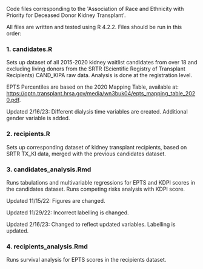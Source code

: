 Code files corresponding to the 'Association of Race and Ethnicity with Priority for Deceased Donor Kidney Transplant'. <br />

All files are written and tested using R 4.2.2. Files should be run in this order:

### 1. candidates.R
Sets up dataset of all 2015-2020 kidney waitlist candidates from over 18 and excluding living donors from the SRTR (Scientific Registry of Transplant Recipients) CAND_KIPA raw data. Analysis is done at the registration level.

EPTS Percentiles are based on the 2020 Mapping Table, available at: https://optn.transplant.hrsa.gov/media/wn3buk04/epts_mapping_table_2020.pdf.

Updated 2/16/23: Different dialysis time variables are created. Additional gender variable is added.


### 2. recipients.R
Sets up corresponding dataset of kidney transplant recipients, based on SRTR TX_KI data, merged with the previous candidates dataset.


### 3. candidates_analysis.Rmd
Runs tabulations and multivariable regressions for EPTS and KDPI scores in the candidates dataset. Runs competing risks analysis with KDPI score.

Updated 11/15/22: Figures are changed.

Updated 11/29/22: Incorrect labelling is changed.

Updated 2/16/23: Changed to reflect updated variables. Labelling is updated.


### 4. recipients_analysis.Rmd
Runs survival analysis for EPTS scores in the recipients dataset. 
